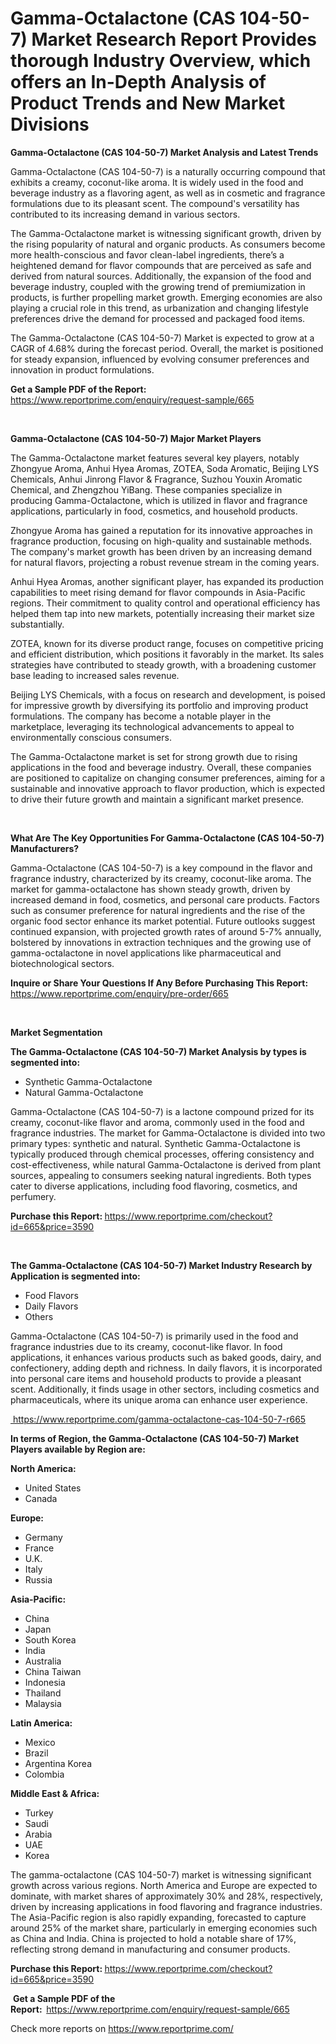 <p><h1>Gamma-Octalactone (CAS 104-50-7) Market Research Report Provides thorough Industry Overview, which offers an In-Depth Analysis of Product Trends and New Market Divisions</h1></p><p><strong>Gamma-Octalactone (CAS 104-50-7) Market Analysis and Latest Trends</strong></p>
<p><p>Gamma-Octalactone (CAS 104-50-7) is a naturally occurring compound that exhibits a creamy, coconut-like aroma. It is widely used in the food and beverage industry as a flavoring agent, as well as in cosmetic and fragrance formulations due to its pleasant scent. The compound's versatility has contributed to its increasing demand in various sectors.</p><p>The Gamma-Octalactone market is witnessing significant growth, driven by the rising popularity of natural and organic products. As consumers become more health-conscious and favor clean-label ingredients, there’s a heightened demand for flavor compounds that are perceived as safe and derived from natural sources. Additionally, the expansion of the food and beverage industry, coupled with the growing trend of premiumization in products, is further propelling market growth. Emerging economies are also playing a crucial role in this trend, as urbanization and changing lifestyle preferences drive the demand for processed and packaged food items.</p><p>The Gamma-Octalactone (CAS 104-50-7) Market is expected to grow at a CAGR of 4.68% during the forecast period. Overall, the market is positioned for steady expansion, influenced by evolving consumer preferences and innovation in product formulations.</p></p>
<p><strong>Get a Sample PDF of the Report:&nbsp;</strong> <a href="https://www.reportprime.com/enquiry/request-sample/665?utm_campaign=2996&utm_medium=2&utm_source=Github&utm_content=ia&utm_term=18032025&utm_id=gamma-octalactone-cas-104-50-7">https://www.reportprime.com/enquiry/request-sample/665</a></p>
<p>&nbsp;</p>
<p><strong>Gamma-Octalactone (CAS 104-50-7) Major Market Players</strong></p>
<p><p>The Gamma-Octalactone market features several key players, notably Zhongyue Aroma, Anhui Hyea Aromas, ZOTEA, Soda Aromatic, Beijing LYS Chemicals, Anhui Jinrong Flavor & Fragrance, Suzhou Youxin Aromatic Chemical, and Zhengzhou YiBang. These companies specialize in producing Gamma-Octalactone, which is utilized in flavor and fragrance applications, particularly in food, cosmetics, and household products.</p><p>Zhongyue Aroma has gained a reputation for its innovative approaches in fragrance production, focusing on high-quality and sustainable methods. The company's market growth has been driven by an increasing demand for natural flavors, projecting a robust revenue stream in the coming years.</p><p>Anhui Hyea Aromas, another significant player, has expanded its production capabilities to meet rising demand for flavor compounds in Asia-Pacific regions. Their commitment to quality control and operational efficiency has helped them tap into new markets, potentially increasing their market size substantially.</p><p>ZOTEA, known for its diverse product range, focuses on competitive pricing and efficient distribution, which positions it favorably in the market. Its sales strategies have contributed to steady growth, with a broadening customer base leading to increased sales revenue.</p><p>Beijing LYS Chemicals, with a focus on research and development, is poised for impressive growth by diversifying its portfolio and improving product formulations. The company has become a notable player in the marketplace, leveraging its technological advancements to appeal to environmentally conscious consumers.</p><p>The Gamma-Octalactone market is set for strong growth due to rising applications in the food and beverage industry. Overall, these companies are positioned to capitalize on changing consumer preferences, aiming for a sustainable and innovative approach to flavor production, which is expected to drive their future growth and maintain a significant market presence.</p></p>
<p>&nbsp;</p>
<p><strong>What Are The Key Opportunities For Gamma-Octalactone (CAS 104-50-7) Manufacturers?</strong></p>
<p><p>Gamma-Octalactone (CAS 104-50-7) is a key compound in the flavor and fragrance industry, characterized by its creamy, coconut-like aroma. The market for gamma-octalactone has shown steady growth, driven by increased demand in food, cosmetics, and personal care products. Factors such as consumer preference for natural ingredients and the rise of the organic food sector enhance its market potential. Future outlooks suggest continued expansion, with projected growth rates of around 5-7% annually, bolstered by innovations in extraction techniques and the growing use of gamma-octalactone in novel applications like pharmaceutical and biotechnological sectors.</p></p>
<p><strong>Inquire or Share Your Questions If Any Before Purchasing This Report:</strong> <a href="https://www.reportprime.com/enquiry/pre-order/665?utm_campaign=2996&utm_medium=2&utm_source=Github&utm_content=ia&utm_term=18032025&utm_id=gamma-octalactone-cas-104-50-7">https://www.reportprime.com/enquiry/pre-order/665</a></p>
<p>&nbsp;</p>
<p><strong>Market Segmentation</strong></p>
<p><strong>The Gamma-Octalactone (CAS 104-50-7) Market Analysis by types is segmented into:</strong></p>
<p><ul><li>Synthetic Gamma-Octalactone</li><li>Natural Gamma-Octalactone</li></ul></p>
<p><p>Gamma-Octalactone (CAS 104-50-7) is a lactone compound prized for its creamy, coconut-like flavor and aroma, commonly used in the food and fragrance industries. The market for Gamma-Octalactone is divided into two primary types: synthetic and natural. Synthetic Gamma-Octalactone is typically produced through chemical processes, offering consistency and cost-effectiveness, while natural Gamma-Octalactone is derived from plant sources, appealing to consumers seeking natural ingredients. Both types cater to diverse applications, including food flavoring, cosmetics, and perfumery.</p></p>
<p><strong>Purchase this Report:&nbsp;</strong><a href="https://www.reportprime.com/checkout?id=665&price=3590&utm_campaign=2996&utm_medium=2&utm_source=Github&utm_content=ia&utm_term=18032025&utm_id=gamma-octalactone-cas-104-50-7">https://www.reportprime.com/checkout?id=665&price=3590</a></p>
<p>&nbsp;</p>
<p><strong>The Gamma-Octalactone (CAS 104-50-7) Market Industry Research by Application is segmented into:</strong></p>
<p><ul><li>Food Flavors</li><li>Daily Flavors</li><li>Others</li></ul></p>
<p><p>Gamma-Octalactone (CAS 104-50-7) is primarily used in the food and fragrance industries due to its creamy, coconut-like flavor. In food applications, it enhances various products such as baked goods, dairy, and confectionery, adding depth and richness. In daily flavors, it is incorporated into personal care items and household products to provide a pleasant scent. Additionally, it finds usage in other sectors, including cosmetics and pharmaceuticals, where its unique aroma can enhance user experience.</p></p>
<p><a href="https://www.reportprime.com/gamma-octalactone-cas-104-50-7-r665?utm_campaign=2996&utm_medium=2&utm_source=Github&utm_content=ia&utm_term=18032025&utm_id=gamma-octalactone-cas-104-50-7">&nbsp;https://www.reportprime.com/gamma-octalactone-cas-104-50-7-r665</a></p>
<p><strong>In terms of Region, the Gamma-Octalactone (CAS 104-50-7) Market Players available by Region are:</strong></p>
<p>
    <p> <strong> North America: </strong>
        <ul>
            <li>United States</li>
            <li>Canada</li>
        </ul>
        </p> 
    <p> <strong> Europe: </strong>
        <ul>
            <li>Germany</li>
            <li>France</li>
            <li>U.K.</li>
            <li>Italy</li>
            <li>Russia</li>
        </ul>
        </p> 
    <p> <strong> Asia-Pacific: </strong>
        <ul>
            <li>China</li>
            <li>Japan</li>
            <li>South Korea</li>
            <li>India</li>
            <li>Australia</li>
            <li>China Taiwan</li>
            <li>Indonesia</li>
            <li>Thailand</li>
            <li>Malaysia</li>
        </ul>
        </p> 
    <p> <strong> Latin America: </strong>
        <ul>
            <li>Mexico</li>
            <li>Brazil</li>
            <li>Argentina Korea</li>
            <li>Colombia</li>
        </ul>
        </p> 
    <p> <strong> Middle East & Africa: </strong>
        <ul>
            <li>Turkey</li>
            <li>Saudi</li>
            <li>Arabia</li>
            <li>UAE</li>
            <li>Korea</li>
        </ul>
    </p>
    </p>
<p><p>The gamma-octalactone (CAS 104-50-7) market is witnessing significant growth across various regions. North America and Europe are expected to dominate, with market shares of approximately 30% and 28%, respectively, driven by increasing applications in food flavoring and fragrance industries. The Asia-Pacific region is also rapidly expanding, forecasted to capture around 25% of the market share, particularly in emerging economies such as China and India. China is projected to hold a notable share of 17%, reflecting strong demand in manufacturing and consumer products.</p></p>
<p><strong>Purchase this Report: </strong><a href="https://www.reportprime.com/checkout?id=665&price=3590&utm_campaign=2996&utm_medium=2&utm_source=Github&utm_content=ia&utm_term=18032025&utm_id=gamma-octalactone-cas-104-50-7">https://www.reportprime.com/checkout?id=665&price=3590</a></p>
<p>&nbsp;<strong>Get a Sample PDF of the Report:&nbsp;&nbsp;</strong><a href="https://www.reportprime.com/enquiry/request-sample/665?utm_campaign=2996&utm_medium=2&utm_source=Github&utm_content=ia&utm_term=18032025&utm_id=gamma-octalactone-cas-104-50-7">https://www.reportprime.com/enquiry/request-sample/665</a></p>
<p><strong></strong></p>
<p>Check more reports on <a href="https://www.reportprime.com/?utm_campaign=2996&utm_medium=2&utm_source=Github&utm_content=ia&utm_term=18032025&utm_id=gamma-octalactone-cas-104-50-7">https://www.reportprime.com/</a></p>